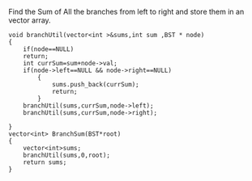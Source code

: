 Find the Sum of All the branches from left to right and store them in an vector array.

```
void branchUtil(vector<int >&sums,int sum ,BST * node)
{
    if(node==NULL)
    return;
    int currSum=sum+node->val;
    if(node->left==NULL && node->right==NULL)
        {
            sums.push_back(currSum);
            return;
        }
    branchUtil(sums,currSum,node->left);
    branchUtil(sums,currSum,node->right);

}
vector<int> BranchSum(BST*root)
{
    vector<int>sums;
    branchUtil(sums,0,root);
    return sums;
}
```